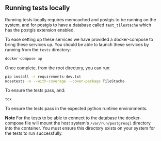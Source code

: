 ## Running tests locally
Running tests locally requires memcached and postgis to be running on the system, and for postgis to have a database called ```test_tilestache``` which has the postgis extension enabled.

To ease setting up these services we have provided a docker-compose to bring these services up. You should be able to launch these services by running from the ```tests``` directory:

```sh
docker-compose up
```

Once complete, from the root directory, you can run:
```sh 
pip install -r requirements-dev.txt
nosetests -v --with-coverage --cover-package TileStache
```

To ensure the tests pass,  and:

```sh
tox
```

To ensure the tests pass in the expected python runtime environments.

**Note** For the tests to be able to connect to the database the docker-compose file will mount the host system's ```/var/run/postgresql``` directory into the container. You must ensure this directory exists on your system for the tests to run successfully. 
